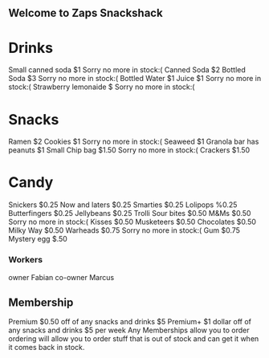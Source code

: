 ## Welcome to Zaps Snackshack

# Drinks
Small canned soda $1 Sorry no more in stock:(
Canned Soda $2
Bottled Soda $3 Sorry no more in stock:(
Bottled Water $1
Juice $1 Sorry no more in stock:(
Strawberry lemonaide $ Sorry no more in stock:(
# Snacks
Ramen $2
Cookies $1 Sorry no more in stock:(
Seaweed $1
Granola bar has peanuts $1
Small Chip bag $1.50 Sorry no more in stock:(
Crackers $1.50
# Candy
Snickers $0.25
Now and laters $0.25
Smarties $0.25
Lolipops %0.25
Butterfingers $0.25
Jellybeans $0.25
Trolli Sour bites $0.50
M&Ms $0.50 Sorry no more in stock:(
Kisses $0.50
Musketeers $0.50
Chocolates $0.50
Milky Way $0.50
Warheads $0.75 Sorry no more in stock:(
Gum $0.75
Mystery egg $.50
### Workers
owner Fabian
co-owner Marcus
## Membership
Premium $0.50 off of any snacks and drinks $5
Premium+ $1 dollar off of any snacks and drinks $5 per week
Any Memberships allow you to order ordering will allow you to order stuff that is out of stock and can get it when it comes back in stock.
